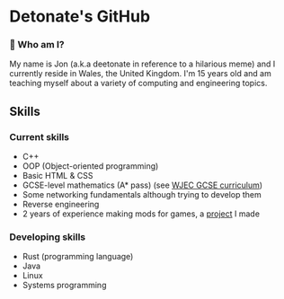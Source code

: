 # Detonate's GitHub
### 👋 Who am I?
My name is Jon (a.k.a deetonate in reference to a hilarious meme) and I currently reside in Wales, the United Kingdom.
I'm 15 years old and am teaching myself about a variety of computing and engineering topics.

## Skills
###   Current skills
  * C++
  * OOP (Object-oriented programming)
  * Basic HTML & CSS
  * GCSE-level mathematics (A* pass) (see [WJEC GCSE curriculum](https://www.wjec.co.uk/qualifications/mathematics-gcse/#tab_overview))
  * Some networking fundamentals although trying to develop them
  * Reverse engineering
  * 2 years of experience making mods for games, a [project](https://github.com/plumbwicked/PtrPtr-Base) I made
###   Developing skills
  * Rust (programming language)
  * Java
  * Linux
  * Systems programming

<!--
**deetonate/deetonate** is a ✨ _special_ ✨ repository because its `README.md` (this file) appears on your GitHub profile.

Here are some ideas to get you started:

- 🔭 I’m currently working on ...
- 🌱 I’m currently learning ...
- 👯 I’m looking to collaborate on ...
- 🤔 I’m looking for help with ...
- 💬 Ask me about ...
- 📫 How to reach me: ...
- 😄 Pronouns: ...
- ⚡ Fun fact: ...
-->
